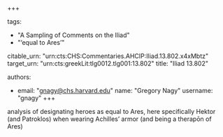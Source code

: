 +++

tags:
- "A Sampling of Comments on the Iliad"
- "‘equal to Ares’"

citable_urn: "urn:cts:CHS:Commentaries.AHCIP:Iliad.13.802.x4xMbtz"
target_urn: "urn:cts:greekLit:tlg0012.tlg001:13.802"
title: "Iliad 13.802"

authors:
- email: "gnagy@chs.harvard.edu"
  name: "Gregory Nagy"
  username: "gnagy"
+++

<p>analysis of designating heroes as equal to Ares, here specifically Hektor (and Patroklos) when wearing Achilles’ armor (and being a therapōn of Ares)</p>